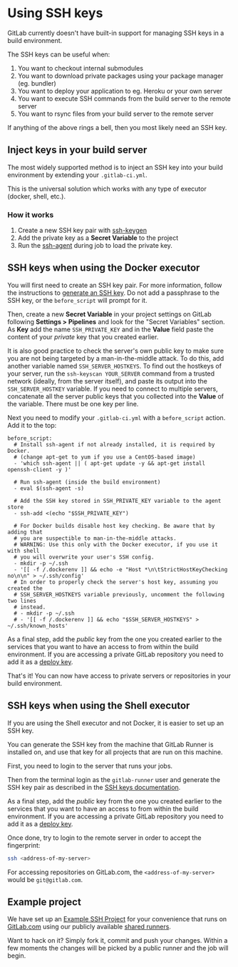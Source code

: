 # Using SSH keys

GitLab currently doesn't have built-in support for managing SSH keys in a build
environment.

The SSH keys can be useful when:

1. You want to checkout internal submodules
2. You want to download private packages using your package manager (eg. bundler)
3. You want to deploy your application to eg. Heroku or your own server
4. You want to execute SSH commands from the build server to the remote server
5. You want to rsync files from your build server to the remote server

If anything of the above rings a bell, then you most likely need an SSH key.

## Inject keys in your build server

The most widely supported method is to inject an SSH key into your build
environment by extending your `.gitlab-ci.yml`.

This is the universal solution which works with any type of executor
(docker, shell, etc.).

### How it works

1. Create a new SSH key pair with [ssh-keygen][]
2. Add the private key as a **Secret Variable** to the project
3. Run the [ssh-agent][] during job to load the private key.

## SSH keys when using the Docker executor

You will first need to create an SSH key pair. For more information, follow the
instructions to [generate an SSH key](../../ssh/README.md). Do not add a
passphrase to the SSH key, or the `before_script` will prompt for it.

Then, create a new **Secret Variable** in your project settings on GitLab
following **Settings > Pipelines** and look for the "Secret Variables" section.
As **Key** add the name `SSH_PRIVATE_KEY` and in the **Value** field paste the 
content of your _private_ key that you created earlier.

It is also good practice to check the server's own public key to make sure you
are not being targeted by a man-in-the-middle attack. To do this, add another
variable named `SSH_SERVER_HOSTKEYS`. To find out the hostkeys of your server, run
the `ssh-keyscan YOUR_SERVER` command from a trusted network (ideally, from the
server itself), and paste its output into the `SSH_SERVER_HOSTKEY` variable. If
you need to connect to multiple servers, concatenate all the server public keys
that you collected into the **Value** of the variable. There must be one key per
line.

Next you need to modify your `.gitlab-ci.yml` with a `before_script` action.
Add it to the top:

```
before_script:
  # Install ssh-agent if not already installed, it is required by Docker.
  # (change apt-get to yum if you use a CentOS-based image)
  - 'which ssh-agent || ( apt-get update -y && apt-get install openssh-client -y )'

  # Run ssh-agent (inside the build environment)
  - eval $(ssh-agent -s)

  # Add the SSH key stored in SSH_PRIVATE_KEY variable to the agent store
  - ssh-add <(echo "$SSH_PRIVATE_KEY")

  # For Docker builds disable host key checking. Be aware that by adding that
  # you are suspectible to man-in-the-middle attacks.
  # WARNING: Use this only with the Docker executor, if you use it with shell
  # you will overwrite your user's SSH config.
  - mkdir -p ~/.ssh
  - '[[ -f /.dockerenv ]] && echo -e "Host *\n\tStrictHostKeyChecking no\n\n" > ~/.ssh/config'
  # In order to properly check the server's host key, assuming you created the
  # SSH_SERVER_HOSTKEYS variable previously, uncomment the following two lines
  # instead.
  # - mkdir -p ~/.ssh
  # - '[[ -f /.dockerenv ]] && echo "$SSH_SERVER_HOSTKEYS" > ~/.ssh/known_hosts'
```

As a final step, add the _public_ key from the one you created earlier to the
services that you want to have an access to from within the build environment.
If you are accessing a private GitLab repository you need to add it as a
[deploy key](../../ssh/README.md#deploy-keys).

That's it! You can now have access to private servers or repositories in your
build environment.

## SSH keys when using the Shell executor

If you are using the Shell executor and not Docker, it is easier to set up an
SSH key.

You can generate the SSH key from the machine that GitLab Runner is installed
on, and use that key for all projects that are run on this machine.

First, you need to login to the server that runs your jobs.

Then from the terminal login as the `gitlab-runner` user and generate the SSH
key pair as described in the [SSH keys documentation](../../ssh/README.md).

As a final step, add the _public_ key from the one you created earlier to the
services that you want to have an access to from within the build environment.
If you are accessing a private GitLab repository you need to add it as a
[deploy key](../../ssh/README.md#deploy-keys).

Once done, try to login to the remote server in order to accept the fingerprint:

```bash
ssh <address-of-my-server>
```

For accessing repositories on GitLab.com, the `<address-of-my-server>` would be
`git@gitlab.com`.

## Example project

We have set up an [Example SSH Project][ssh-example-repo] for your convenience
that runs on [GitLab.com](https://gitlab.com) using our publicly available
[shared runners](../runners/README.md).

Want to hack on it? Simply fork it, commit and push your changes. Within a few
moments the changes will be picked by a public runner and the job will begin.

[ssh-keygen]: http://linux.die.net/man/1/ssh-keygen
[ssh-agent]: http://linux.die.net/man/1/ssh-agent
[ssh-example-repo]: https://gitlab.com/gitlab-examples/ssh-private-key/
